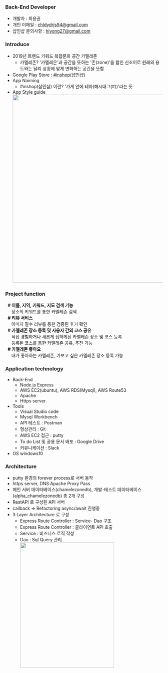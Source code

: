 ### Back-End Developer

- 개발자 : 최용권
- 개인 이메일 : chldydrjs94@gmail.com
- 샵인샵 문의사항 : hiyong27@gmail.com


### Introduce

- 2019년 트렌드 키워드 복합문화 공간 카멜레존
  - 카멜레존? '카멜레온'과 공간을 뜻하는 '존(zone)'을 합친 신조어로 원래의 용도와는 달리 상황에 맞게 변화하는 공간을 뜻함
- Google Play Store : [#inshop(샵인샵)](https://play.google.com/store/apps/details?id=tk.yeonaeyong.shopinshop)
- App Naiming
  - #inshop(샵인샵) 이란? '가게 안에 테마(해시태그(#))'라는 뜻
- App Style guide
  <img src="https://user-images.githubusercontent.com/40785404/82349621-4fbdbb80-9a35-11ea-86de-7a5328b92fbe.jpg" width="800" height="600" />


### Project function
  &nbsp;&nbsp;<b>&#35; 이름, 지역, 키워드, 지도 검색 기능</b><br>
  &nbsp;&nbsp;&nbsp;&nbsp;&nbsp;장소의 키워드를 통한 카멜레존 검색<br>
  &nbsp;&nbsp;<b>&#35; 리뷰 서비스</b><br>
  &nbsp;&nbsp;&nbsp;&nbsp;&nbsp;이미지 필수 리뷰를 통한 검증된 후기 확인<br>
  &nbsp;&nbsp;<b>&#35; 카멜레존 장소 등록 및 사용자 간의 코스 공유</b><br>
  &nbsp;&nbsp;&nbsp;&nbsp;&nbsp;직접 경험하거나 새롭게 접하게된 카멜레존 장소 및 코스 등록<br>
  &nbsp;&nbsp;&nbsp;&nbsp;&nbsp;등록된 코스를 통한 카멜레존 공유, 추천 가능<br>
  &nbsp;&nbsp;<b>&#35; 카멜레존 좋아요</b><br>
  &nbsp;&nbsp;&nbsp;&nbsp;&nbsp;내가 좋아하는 카멜레존, 가보고 싶은 카멜레존 장소 등록 가능<br>


### Application technology
- Back-End
  - Node.js Express
  - AWS EC2(ubuntu), AWS RDS(Mysql), AWS Route53
  - Apache
  - Https server
- Tools
  - Visual Studio code
  - Mysql Workbench
  - API 테스트 : Postman
  - 형상관리 : Git
  - AWS EC2 접근 : putty
  - To do List 및 공용 문서 배포 : Google Drive
  - 커뮤니케이션 : Slack
- OS
  windows10


### Architecture
- putty 환경의 forever process로 서버 동작
- https server, DNS Apache Proxy Pass
- 메인 서버 데이터베이스(chamelezonedb), 개발-테스트 데이터베이스(alpha_chamelezonedb) 총 2개 구성
- RestAPI 로 구성된 API 서버
- callback => Refactoring async/await 진행중
- 3 Layer Architecture 로 구성
  - Express Route Controller : Service- Dao 구조
  - Express Route Controller : 클라이언트 API 호출
  - Service : 비즈니스 로직 작성
  - Dao : Sql Query 관리<br>
    <img src="https://user-images.githubusercontent.com/40785404/82349388-feadc780-9a34-11ea-9a15-bf47e58cc47b.PNG" width="300" height="400" />
